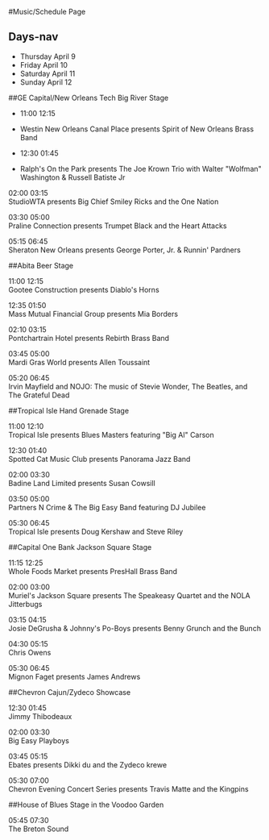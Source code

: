 #Music/Schedule Page

## Days-nav

* Thursday April 9
* Friday April 10
* Saturday April 11
* Sunday April 12

##GE Capital/New Orleans Tech Big River Stage

* 11:00	12:15	
* Westin New Orleans Canal Place presents Spirit of New Orleans Brass Band

* 12:30	01:45	
* Ralph's On the Park presents The Joe Krown Trio with Walter "Wolfman" Washington & Russell Batiste Jr

02:00	03:15	
StudioWTA presents Big Chief Smiley Ricks and the One Nation

03:30	05:00	
Praline Connection presents Trumpet Black and the Heart Attacks

05:15	06:45	
Sheraton New Orleans presents George Porter, Jr. & Runnin' Pardners

##Abita Beer Stage

11:00	12:15	
Gootee Construction presents Diablo's Horns

12:35	01:50	
Mass Mutual Financial Group presents Mia Borders

02:10	03:15	
Pontchartrain Hotel presents Rebirth Brass Band


03:45	05:00	
Mardi Gras World presents Allen Toussaint

05:20	06:45	
Irvin Mayfield and NOJO: The music of Stevie Wonder, The Beatles, and The Grateful Dead

##Tropical Isle Hand Grenade Stage

11:00	12:10	
Tropical Isle presents Blues Masters featuring "Big Al" Carson

12:30	01:40	
Spotted Cat Music Club presents Panorama Jazz Band

02:00	03:30	
Badine Land Limited presents Susan Cowsill

03:50	05:00	
Partners N Crime & The Big Easy Band featuring DJ Jubilee

05:30	06:45	
Tropical Isle presents Doug Kershaw and Steve Riley

##Capital One Bank Jackson Square Stage

11:15	12:25	
Whole Foods Market presents PresHall Brass Band

02:00	03:00	
Muriel's Jackson Square presents The Speakeasy Quartet and the NOLA Jitterbugs


03:15	04:15	
Josie DeGrusha & Johnny's Po-Boys presents Benny Grunch and the Bunch

04:30	05:15	
Chris Owens

05:30	06:45	
Mignon Faget presents James Andrews

##Chevron Cajun/Zydeco Showcase

12:30	01:45	
Jimmy Thibodeaux

02:00	03:30	
Big Easy Playboys

03:45	05:15	
Ebates presents Dikki du and the Zydeco krewe

05:30	07:00	
Chevron Evening Concert Series presents Travis Matte and the Kingpins


##House of Blues Stage in the Voodoo Garden

05:45	07:30	
The Breton Sound

<!-- This could be a headliner?^^ -->





